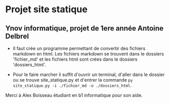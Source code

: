 # Projet site statique

## Ynov informatique, projet de 1ere année Antoine Delbrel

* Il faut crée un programme permettant de convertir des fichiers markdown en html. Les fichiers markdown se trouvent dans le dossiers 'fichier_md' et les fichiers html sont crées dans le dossiers 'dossiers_html'.

* Pour le faire marcher il suffit d'ouvrir un terminal, d'aller dans le dossier ou se trouve site_statique.py et d'entrer la commande `py site_statique.py -i ./fichier_md -o ./dossiers_html`.

Merci à Alex Boisseau étudiant en b1 informatique pour son aide.